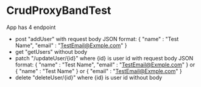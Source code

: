 # CrudProxyBandTest

App has 4 endpoint
  - post 
      "addUser" 
      with request body 
        JSON format: 
          {
            "name" : "Test Name",
            "email" : "TestEmail@Exmple.com"
          }
  - get
      "getUsers"
        without body
  - patch
      "/updateUser/{id}"
      where {id} is user id
        with request body
          JSON format:
            {
              "name" : "Test Name",
              "email" : "TestEmail@Exmple.com"
            }
            or
            {
              "name" : "Test Name"
            }
            or
            {
              "email" : "TestEmail@Exmple.com"
            }
  - delete
      "deleteUser/{id}"
        where {id} is user id
        without body
